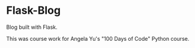 # Flask-Blog
Blog built with Flask.

This was course work for Angela Yu's "100 Days of Code" Python course.
